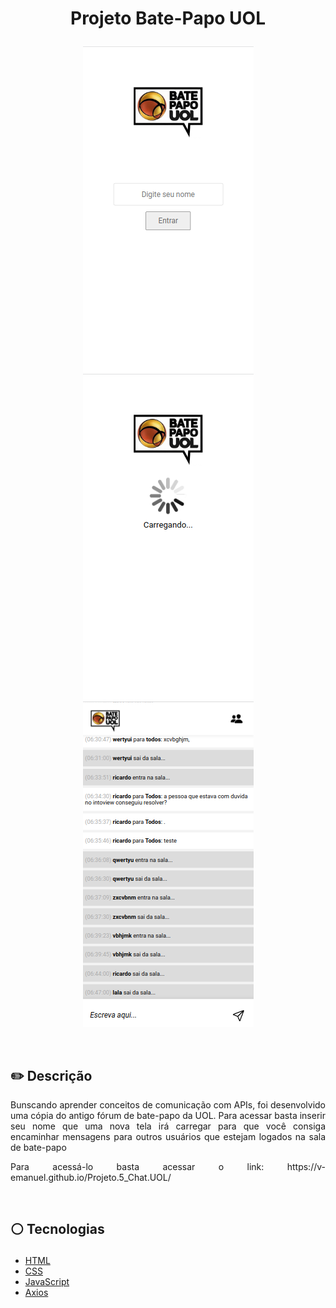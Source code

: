 # <p align = "center"> Projeto Bate-Papo UOL </p>

<p align = "center">

<p align = "center"> <img src="https://raw.githubusercontent.com/V-Emanuel/Projeto.5_Chat.UOL/main/pag_1.png" />
           <img src="https://raw.githubusercontent.com/V-Emanuel/Projeto.5_Chat.UOL/main/pag_2.png"/>
            <img src="https://raw.githubusercontent.com/V-Emanuel/Projeto.5_Chat.UOL/main/pag_3.png" />
</p>

</br>

## ✏️ Descrição
<p align="justify" >Bunscando aprender conceitos de comunicação com APIs, foi desenvolvido uma cópia do antigo fórum de bate-papo da UOL. Para acessar basta inserir seu nome que uma nova tela irá carregar para que você consiga encaminhar mensagens para outros usuários que estejam logados na sala de bate-papo</p>
<p align="justify" >Para acessá-lo basta acessar o link: https://v-emanuel.github.io/Projeto.5_Chat.UOL/</p>

</br>

##  <p align = "left"> :white_circle: Tecnologias</p>
- [HTML](https://developer.mozilla.org/pt-BR/docs/Web/HTML)
- [CSS](https://www.w3schools.com/css/)
- [JavaScript](https://www.javascript.com/)
- [Axios](https://axios-http.com/ptbr/docs/intro)
</br>

